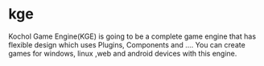 kge
===

Kochol Game Engine(KGE) is going to be a complete game engine that has flexible design which uses Plugins, Components and .... You can create games for windows, linux ,web and android devices with this engine.